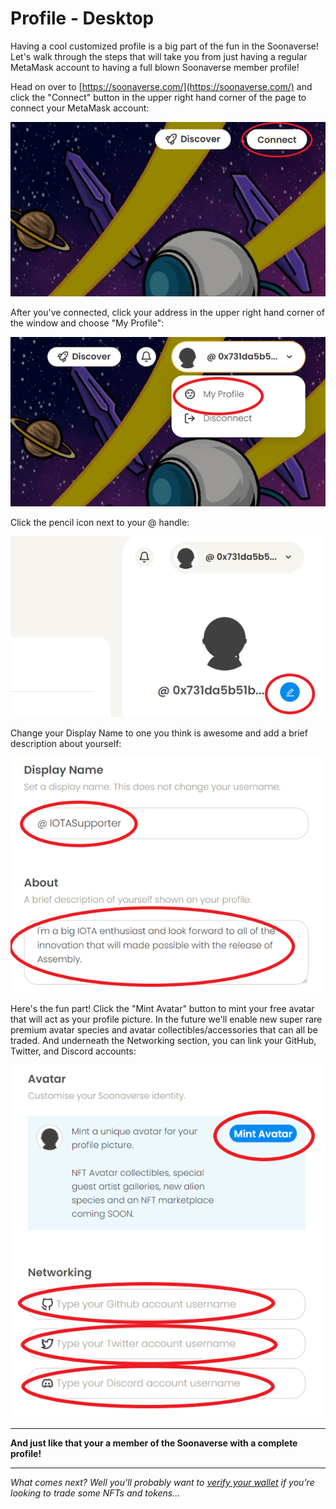 # Profile - Desktop

Having a cool customized profile is a big part of the fun in the Soonaverse! Let's walk through the steps that will take you from just having a regular MetaMask account to having a full blown Soonaverse member profile!



Head on over to [https://soonaverse.com/](https://soonaverse.com/) and click the "Connect" button in the upper right hand corner of the page to connect your MetaMask account:

![](<../../.gitbook/assets/image (5) (1) (1) (1) (1).png>)

After you've connected, click your address in the upper right hand corner of the window and choose "My Profile":

![](<../../.gitbook/assets/image (2) (1) (1) (1).png>)

Click the pencil icon next to your @ handle:

![](<../../.gitbook/assets/image (4) (1) (1) (1).png>)

Change your Display Name to one you think is awesome and add a brief description about yourself:

![](<../../.gitbook/assets/image (1) (1) (1) (1) (1).png>)

Here's the fun part! Click the "Mint Avatar" button to mint your free avatar that will act as your profile picture. In the future we'll enable new super rare premium avatar species and avatar collectibles/accessories that can all be traded. And underneath the Networking section, you can link your GitHub, Twitter, and Discord accounts:

![](<../../.gitbook/assets/image (3) (1) (1) (1) (1).png>)

****

**And just like that your a member of the Soonaverse with a complete profile!**

****

_What comes next? Well you'll probably want to_ [_verify your wallet_](../verifying-your-wallets.md) _if you're looking to trade some NFTs and tokens..._

